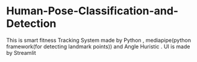# Human-Pose-Classification-and-Detection
This is smart fitness Tracking System 
made by Python , mediapipe(python framework(for detecting landmark points)) and Angle Huristic .
UI is made by Streamlit
